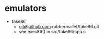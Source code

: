 # emulators
- fake86
   - git@github.com:rubbermallet/fake86.git
   - see exec86() in src/fake86/cpu.c


